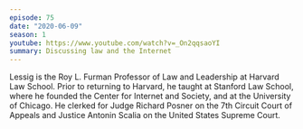 ```yaml
---
episode: 75
date: "2020-06-09"
season: 1
youtube: https://www.youtube.com/watch?v=_On2qqsaoYI
summary: Discussing law and the Internet
---
```

Lessig is the Roy L. Furman Professor of Law and Leadership at Harvard Law School. Prior to returning to Harvard, he taught at Stanford Law School, where he founded the Center for Internet and Society, and at the University of Chicago. He clerked for Judge Richard Posner on the 7th Circuit Court of Appeals and Justice Antonin Scalia on the United States Supreme Court.
